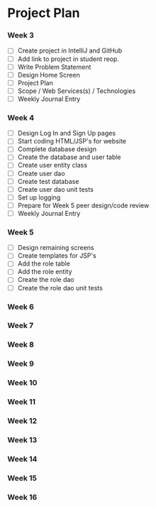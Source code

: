 # Project Plan

### Week 3
- [ ] Create project in IntelliJ and GitHub
- [ ] Add link to project in student reop.
- [ ] Write Problem Statement
- [ ] Design Home Screen
- [ ] Project Plan
- [ ] Scope / Web Services(s) / Technologies
- [ ] Weekly Journal Entry

### Week 4
- [ ] Design Log In and Sign Up pages
- [ ] Start coding HTML/JSP's for website
- [ ] Complete database design
- [ ] Create the database and user table
- [ ] Create user entity class
- [ ] Create user dao
- [ ] Create test database
- [ ] Create user dao unit tests
- [ ] Set up logging
- [ ] Prepare for Week 5 peer design/code review
- [ ] Weekly Journal Entry

### Week 5
- [ ] Design remaining screens
- [ ] Create templates for JSP's
- [ ] Add the role table
- [ ] Add the role entity
- [ ] Create the role dao
- [ ] Create the role dao unit tests

### Week 6

### Week 7

### Week 8

### Week 9

### Week 10

### Week 11

### Week 12

### Week 13

### Week 14

### Week 15

### Week 16